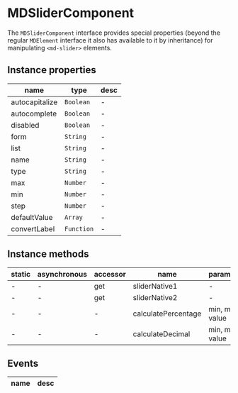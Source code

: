 # MDSliderComponent
The `MDSliderComponent` interface provides special properties (beyond the regular `MDElement` interface it also has available to it by inheritance) for manipulating `<md-slider>` elements.

## Instance properties

name|type|desc
---|---|---
autocapitalize|`Boolean`|-
autocomplete|`Boolean`|-
disabled|`Boolean`|-
form|`String`|-
list|`String`|-
name|`String`|-
type|`String`|-
max|`Number`|-
min|`Number`|-
step|`Number`|-
defaultValue|`Array`|-
convertLabel|`Function`|-

## Instance methods

static|asynchronous|accessor|name|parameters
---|---|---|---|---
-|-|get |sliderNative1|-
-|-|get |sliderNative2|-
-|-|-|calculatePercentage|min, max, value
-|-|-|calculateDecimal|min, max, value

## Events

name|desc
---|---
